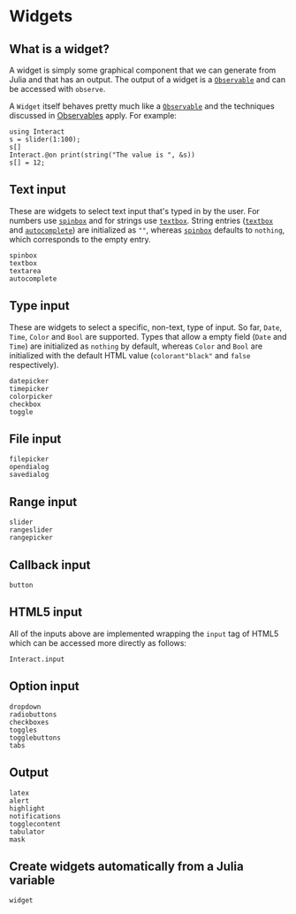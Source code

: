 # Widgets

## What is a widget?

A widget is simply some graphical component that we can generate from Julia and that has an output.
The output of a widget is a [`Observable`](@ref) and can be accessed with `observe`.

A `Widget` itself behaves pretty much like a [`Observable`](@ref) and the techniques discussed in [Observables](@ref) apply. For example:

```@repl manual
using Interact
s = slider(1:100);
s[]
Interact.@on print(string("The value is ", &s))
s[] = 12;
```

## Text input

These are widgets to select text input that's typed in by the user. For numbers use [`spinbox`](@ref) and for strings use [`textbox`](@ref). String entries ([`textbox`](@ref) and [`autocomplete`](@ref)) are initialized as `""`, whereas [`spinbox`](@ref) defaults to `nothing`, which corresponds to the empty entry.

```@docs
spinbox
textbox
textarea
autocomplete
```

## Type input

These are widgets to select a specific, non-text, type of input. So far, `Date`, `Time`, `Color` and `Bool` are supported. Types that allow a empty field (`Date` and `Time`) are initialized as `nothing` by default, whereas `Color` and `Bool` are initialized with the default HTML value (`colorant"black"` and `false` respectively).

```@docs
datepicker
timepicker
colorpicker
checkbox
toggle
```

## File input

```@docs
filepicker
opendialog
savedialog
```

## Range input

```@docs
slider
rangeslider
rangepicker
```

## Callback input

```@docs
button
```
## HTML5 input

All of the inputs above are implemented wrapping the `input` tag of HTML5 which can be accessed more directly as follows:

```@docs
Interact.input
```

## Option input

```@docs
dropdown
radiobuttons
checkboxes
toggles
togglebuttons
tabs
```

## Output

```@docs
latex
alert
highlight
notifications
togglecontent
tabulator
mask
```

## Create widgets automatically from a Julia variable

```@docs
widget
```
